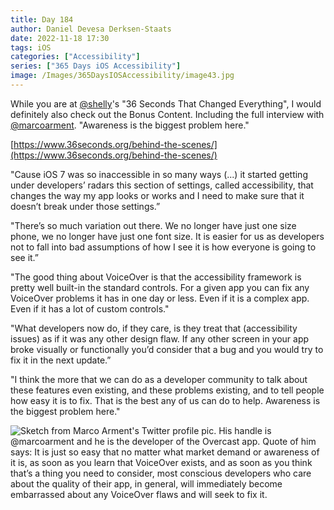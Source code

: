 ```yaml
---
title: Day 184
author: Daniel Devesa Derksen-Staats
date: 2022-11-18 17:30
tags: iOS
categories: ["Accessibility"]
series: ["365 Days iOS Accessibility"]
image: /Images/365DaysIOSAccessibility/image43.jpg
---
```


While you are at [@shelly](https://twitter.com/shelly)'s "36 Seconds That Changed Everything", I would definitely also check out the Bonus Content. Including the full interview with [@marcoarment](https://twitter.com/marcoarment). "Awareness is the biggest problem here." 

[https://www.36seconds.org/behind-the-scenes/](https://www.36seconds.org/behind-the-scenes/) 

"Cause iOS 7 was so inaccessible in so many ways (...) it started getting under developers’ radars this section of settings, called accessibility, that changes the way my app looks or works and I need to make sure that it doesn’t break under those settings.”

"There’s so much variation out there. We no longer have just one size phone, we no longer have just one font size. It is easier for us as developers not to fall into bad assumptions of how I see it is how everyone is going to see it.”

"The good thing about VoiceOver is that the accessibility framework is pretty well built-in the standard controls. For a given app you can fix any VoiceOver problems it has in one day or less. Even if it is a complex app. Even if it has a lot of custom controls."

"What developers now do, if they care, is they treat that (accessibility issues) as if it was any other design flaw. If any other screen in your app broke visually or functionally you’d consider that a bug and you would try to fix it in the next update.”

"I think the more that we can do as a developer community to talk about these features even existing, and these problems existing, and to tell people how easy it is to fix. That is the best any of us can do to help. Awareness is the biggest problem here."

![Sketch from Marco Arment's Twitter profile pic. His handle is @marcoarment and he is the developer of the Overcast app. Quote of him says: It is just so easy that no matter what market demand or awareness of it is, as soon as you learn that VoiceOver exists, and as soon as you think that’s a thing you need to consider, most conscious developers who care about the quality of their app, in general, will immediately become embarrassed about any VoiceOver flaws and will seek to fix it.](/Images/365DaysIOSAccessibility/image43.jpg)











